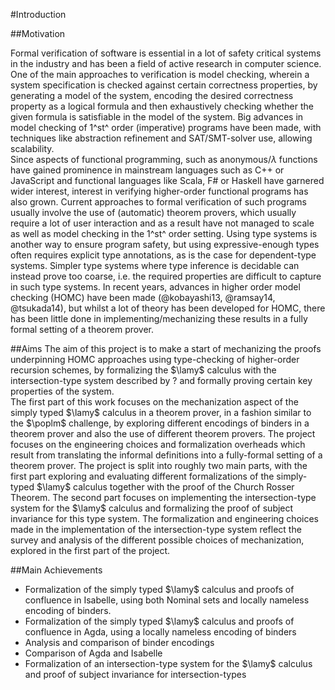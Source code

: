 #Introduction

##Motivation

Formal verification of software is essential in a lot of safety critical systems in the industry and has been a field of active research in computer science. One of the main approaches to verification is model checking, wherein a system specification is checked against certain correctness properties, by generating a model of the system, encoding the desired correctness property as a logical formula and then exhaustively checking whether the given formula is satisfiable in the model of the system. Big advances in model checking of 1^st^ order (imperative) programs have been made, with techniques like abstraction refinement and SAT/SMT-solver use, allowing scalability.   
Since aspects of functional programming, such as anonymous/$\lambda$ functions have gained prominence in mainstream languages such as C++ or JavaScript and functional languages like Scala, F# or Haskell have garnered wider interest, interest in verifying higher-order functional programs has also grown. Current approaches to formal verification of such programs usually involve the use of (automatic) theorem provers, which usually require a lot of user interaction and as a result have not managed to scale as well as model checking in the 1^st^ order setting. Using type systems is another way to ensure program safety, but using expressive-enough types often requires explicit type annotations, as is the case for dependent-type systems. Simpler type systems where type inference is decidable can instead prove too coarse, i.e. the required properties are difficult to capture in such type systems. In recent years, advances in higher order model checking (HOMC) have been made (@kobayashi13, @ramsay14, @tsukada14), but whilst a lot of theory has been developed for HOMC, there has been little done in implementing/mechanizing these results in a fully formal setting of a theorem prover.   


##Aims
The aim of this project is to make a start of mechanizing the proofs underpinning HOMC approaches using type-checking of higher-order recursion schemes, by formalizing the $\lamy$ calculus with the intersection-type system described by ? and formally proving certain key properties of the system.   
The first part of this work focuses on the mechanization aspect of the simply typed $\lamy$ calculus in a theorem prover, in a fashion similar to the $\poplm$ challenge, by exploring different encodings of binders in a theorem prover and also the use of different theorem provers. The project focuses on the engineering choices and formalization overheads which result from translating the informal definitions into a fully-formal setting of a theorem prover.
The project is split into roughly two main parts, with the first part exploring and evaluating different formalizations of the simply-typed $\lamy$ calculus together with the proof of the Church Rosser Theorem. The second part focuses on implementing the intersection-type system for the $\lamy$ calculus and formalizing the proof of subject invariance for this type system. The formalization and engineering choices made in the implementation of the intersection-type system reflect the survey and analysis of the different possible choices of mechanization, explored in the first part of the project.

##Main Achievements

-	Formalization of the simply typed $\lamy$ calculus and proofs of confluence in Isabelle, using both Nominal sets and locally nameless encoding of binders.
-	Formalization of the simply typed $\lamy$ calculus and proofs of confluence in Agda, using a locally nameless encoding of binders
-	Analysis and comparison of binder encodings
-	Comparison of Agda and Isabelle
-	Formalization of an intersection-type system for the $\lamy$ calculus and proof of subject invariance for intersection-types

